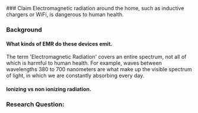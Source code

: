 <br/>

<br/>
### Claim
Electromagnetic radiation around the home, such as inductive chargers or WiFi, is dangerous to human health.

### Background

#### What kinds of EMR do these devices emit. 

The term 'Electromagnetic Radiation' covers an entire spectrum, not all of which is harmful to human health. For example, waves between wavelengths 380 to 700 nanometers are what make up the visible spectrum of light, in which we are constantly absorbing every day. 

#### Ionizing vs non ionizing radiation.

### Research Question:
